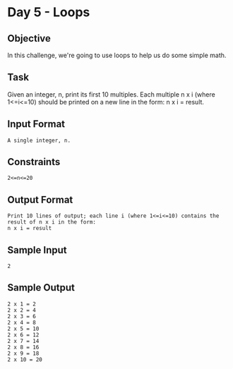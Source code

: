 # Day 5 - Loops

## Objective 
In this challenge, we're going to use loops to help us do some simple math.

## Task 
Given an integer, n, print its first 10 multiples. Each multiple n x i (where 1<=i<=10) should be printed on a new line in the form: n x i = result.

## Input Format
```
A single integer, n.
```

## Constraints
```
2<=n<=20
```

## Output Format
```
Print 10 lines of output; each line i (where 1<=i<=10) contains the result of n x i in the form: 
n x i = result
```

## Sample Input
```
2
```

## Sample Output
```
2 x 1 = 2
2 x 2 = 4
2 x 3 = 6
2 x 4 = 8
2 x 5 = 10
2 x 6 = 12
2 x 7 = 14
2 x 8 = 16
2 x 9 = 18
2 x 10 = 20
```